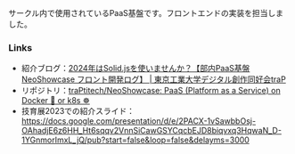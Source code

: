 <!-- markdownlint-disable-file MD041 -->

サークル内で使用されているPaaS基盤です。フロントエンドの実装を担当しました。

### Links

- 紹介ブログ：[2024年はSolid.jsを使いませんか？【部内PaaS基盤 NeoShowcase フロント開発ログ】 | 東京工業大学デジタル創作同好会traP](https://trap.jp/post/2088/)
- リポジトリ：[traPtitech/NeoShowcase: PaaS (Platform as a Service) on Docker 🐳 or k8s ☸](https://github.com/traPtitech/NeoShowcase)
- 技育展2023での紹介スライド：<https://docs.google.com/presentation/d/e/2PACX-1vSawbbOsj-OAhadjE6z6HH_Ht6sqqv2VnnSiCawGSYCqcbEJD8biqvxq3HqwaN_D-1YGnmorImxL_jQ/pub?start=false&loop=false&delayms=3000>
